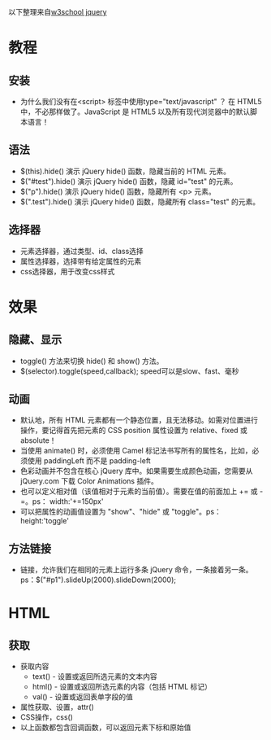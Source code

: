 以下整理来自[w3school jquery](http://www.w3school.com.cn/jquery/index.asp)

# 教程
## 安装
- 为什么我们没有在<script\> 标签中使用type="text/javascript" ？
在 HTML5 中，不必那样做了。JavaScript 是 HTML5 以及所有现代浏览器中的默认脚本语言！

## 语法
- $(this).hide()
演示 jQuery hide() 函数，隐藏当前的 HTML 元素。
- $("#test").hide()
演示 jQuery hide() 函数，隐藏 id="test" 的元素。
- $("p").hide()
演示 jQuery hide() 函数，隐藏所有 <p\> 元素。
- $(".test").hide()
演示 jQuery hide() 函数，隐藏所有 class="test" 的元素。

## 选择器
- 元素选择器，通过类型、id、class选择
- 属性选择器，选择带有给定属性的元素
- css选择器，用于改变css样式

# 效果
## 隐藏、显示
-  toggle() 方法来切换 hide() 和 show() 方法。
  - $(selector).toggle(speed,callback); speed可以是slow、fast、毫秒

## 动画
- 默认地，所有 HTML 元素都有一个静态位置，且无法移动。如需对位置进行操作，要记得首先把元素的 CSS position 属性设置为 relative、fixed 或 absolute！
- 当使用 animate() 时，必须使用 Camel 标记法书写所有的属性名，比如，必须使用 paddingLeft 而不是 padding-left
- 色彩动画并不包含在核心 jQuery 库中。如果需要生成颜色动画，您需要从 jQuery.com 下载 Color Animations 插件。
- 也可以定义相对值（该值相对于元素的当前值）。需要在值的前面加上 += 或 -=。ps： width:'+=150px'
- 可以把属性的动画值设置为 "show"、"hide" 或 "toggle"。ps： height:'toggle'

## 方法链接
- 链接，允许我们在相同的元素上运行多条 jQuery 命令，一条接着另一条。ps：$("#p1").slideUp(2000).slideDown(2000);

# HTML
## 获取
- 获取内容
  - text() - 设置或返回所选元素的文本内容
  - html() - 设置或返回所选元素的内容（包括 HTML 标记）
  - val() - 设置或返回表单字段的值
- 属性获取、设置，attr()
- CSS操作，css()
- 以上函数都包含回调函数，可以返回元素下标和原始值
